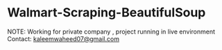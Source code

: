 # Walmart-Scraping-BeautifulSoup

NOTE: Working for private company , project running in live environment Contact: kaleemwaheed07@gmail.com
